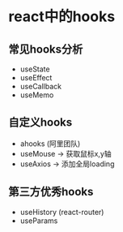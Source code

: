 # react中的hooks


## 常见hooks分析
* useState
* useEffect
* useCallback
* useMemo

## 自定义hooks
* ahooks (阿里团队)
* useMouse -> 获取鼠标x,y轴
* useAxios -> 添加全局loading

## 第三方优秀hooks
* useHistory (react-router)
* useParams
